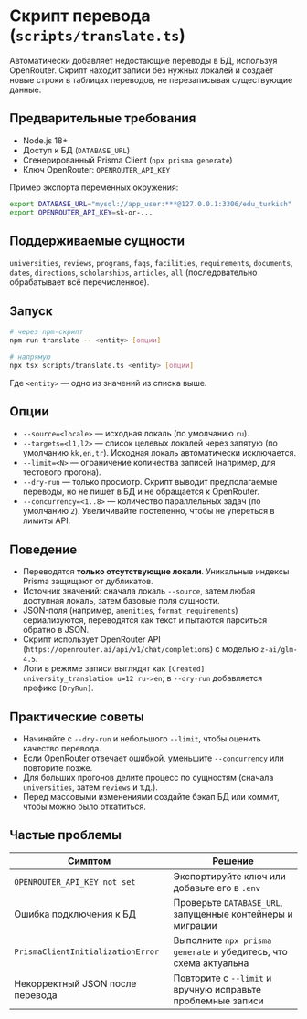 # Скрипт перевода (`scripts/translate.ts`)

Автоматически добавляет недостающие переводы в БД, используя OpenRouter. Скрипт находит записи без нужных локалей и создаёт новые строки в таблицах переводов, не перезаписывая существующие данные.

## Предварительные требования

- Node.js 18+
- Доступ к БД (`DATABASE_URL`)
- Сгенерированный Prisma Client (`npx prisma generate`)
- Ключ OpenRouter: `OPENROUTER_API_KEY`

Пример экспорта переменных окружения:

```bash
export DATABASE_URL="mysql://app_user:***@127.0.0.1:3306/edu_turkish"
export OPENROUTER_API_KEY=sk-or-...
```

## Поддерживаемые сущности

`universities`, `reviews`, `programs`, `faqs`, `facilities`, `requirements`, `documents`, `dates`, `directions`, `scholarships`, `articles`, `all` (последовательно обрабатывает всё перечисленное).

## Запуск

```bash
# через npm-скрипт
npm run translate -- <entity> [опции]

# напрямую
npx tsx scripts/translate.ts <entity> [опции]
```

Где `<entity>` — одно из значений из списка выше.

## Опции

- `--source=<locale>` — исходная локаль (по умолчанию `ru`).
- `--targets=<l1,l2>` — список целевых локалей через запятую (по умолчанию `kk,en,tr`). Исходная локаль автоматически исключается.
- `--limit=<N>` — ограничение количества записей (например, для тестового прогона).
- `--dry-run` — только просмотр. Скрипт выводит предполагаемые переводы, но не пишет в БД и не обращается к OpenRouter.
- `--concurrency=<1..8>` — количество параллельных задач (по умолчанию `2`). Увеличивайте постепенно, чтобы не упереться в лимиты API.

## Поведение

- Переводятся **только отсутствующие локали**. Уникальные индексы Prisma защищают от дубликатов.
- Источник значений: сначала локаль `--source`, затем любая доступная локаль, затем базовые поля сущности.
- JSON-поля (например, `amenities`, `format_requirements`) сериализуются, переводятся как текст и пытаются парситься обратно в JSON.
- Скрипт использует OpenRouter API (`https://openrouter.ai/api/v1/chat/completions`) с моделью `z-ai/glm-4.5`.
- Логи в режиме записи выглядят как `[Created] university_translation u=12 ru->en`; в `--dry-run` добавляется префикс `[DryRun]`.

## Практические советы

- Начинайте с `--dry-run` и небольшого `--limit`, чтобы оценить качество перевода.
- Если OpenRouter отвечает ошибкой, уменьшите `--concurrency` или повторите позже.
- Для больших прогонов делите процесс по сущностям (сначала `universities`, затем `reviews` и т.д.).
- Перед массовыми изменениями создайте бэкап БД или коммит, чтобы можно было откатиться.

## Частые проблемы

| Симптом                           | Решение                                                          |
| --------------------------------- | ---------------------------------------------------------------- |
| `OPENROUTER_API_KEY not set`      | Экспортируйте ключ или добавьте его в `.env`                     |
| Ошибка подключения к БД           | Проверьте `DATABASE_URL`, запущенные контейнеры и миграции       |
| `PrismaClientInitializationError` | Выполните `npx prisma generate` и убедитесь, что схема актуальна |
| Некорректный JSON после перевода  | Повторите с `--limit` и вручную исправьте проблемные записи      |
